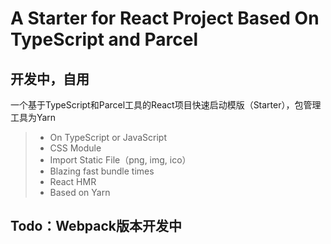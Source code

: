 # A Starter for React Project Based On TypeScript and Parcel

## 开发中，自用

一个基于TypeScript和Parcel工具的React项目快速启动模版（Starter），包管理工具为Yarn

> * On TypeScript or JavaScript
> * CSS Module
> * Import Static File（png, img, ico）
> * Blazing fast bundle times 
> * React HMR
> * Based on Yarn

## Todo：Webpack版本开发中